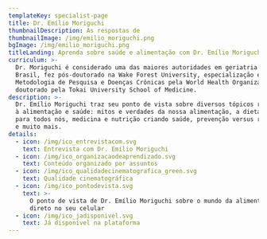 ```yaml
---
templateKey: specialist-page
title: Dr. Emílio Moriguchi
thumbnailDescription: As respostas de
thumbnailImage: /img/emilio_moriguchi.png
bgImage: /img/emilio_moriguchi.png
titleLanding: Aprenda sobre saúde e alimentação com Dr. Emílio Moriguchi
curriculum: >-
  Dr. Moriguchi é considerado uma das maiores autoridades em geriatria no
  Brasil, fez pós-doutorado na Wake Forest University, especialização em
  Metodologia de Pesquisa e Doenças Crônicas pela World Health Organization, e
  doutorado pela Tokai University School of Medicine.
description: >-
  Dr. Emílio Moriguchi traz seu ponto de vista sobre diversos tópicos referentes
  à alimentação e saúde: mitos e verdades da nossa alimentação, a dieta ideal
  para todos nós, medicina e nutrição criando saúde, prevenção versus remediação
  e muito mais.
details:
  - icon: /img/ico_entrevistacom.svg
    text: Entrevista com Dr. Emílio Moriguchi
  - icon: /img/ico_organizacaodeaprendizado.svg
    text: Conteúdo organizado por assuntos
  - icon: /img/ico_qualidadecinematografica_green.svg
    text: Qualidade cinematográfica
  - icon: /img/ico_pontodevista.svg
    text: >-
      O ponto de vista de Dr. Emílio Moriguchi sobre o mundo da alimentação
      direto no seu celular
  - icon: /img/ico_jadisponivel.svg
    text: Já disponível na plataforma
---
```


